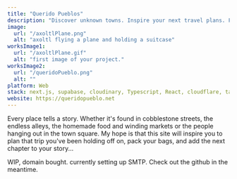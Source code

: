 ```yaml
---
title: "Querido Pueblos"
description: "Discover unknown towns. Inspire your next travel plans. Find things to do."
image:
  url: "/axoltlPlane.png"
  alt: "axoltl flying a plane and holding a suitcase"
worksImage1:
  url: "/axoltlPlane.gif"
  alt: "first image of your project."
worksImage2:
  url: "/queridoPueblo.png"
  alt: ""
platform: Web
stack: next.js, supabase, cloudinary, Typescript, React, cloudflare, tanstack query
website: https://queridopueblo.net
---
```


Every place tells a story. Whether it&apos;s found in cobblestone streets, the endless alleys, the
homemade food and winding markets or the people hanging out in the town
square. My hope is that this site will inspire you to plan that trip
you&apos;ve been holding off on, pack your bags, and add the next
chapter to your story...

WIP, domain bought. currently setting up SMTP. Check out the github in the meantime.
